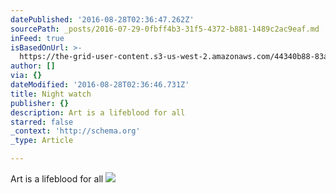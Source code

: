 ```yaml
---
datePublished: '2016-08-28T02:36:47.262Z'
sourcePath: _posts/2016-07-29-0fbff4b3-31f5-4372-b881-1489c2ac9eaf.md
inFeed: true
isBasedOnUrl: >-
  https://the-grid-user-content.s3-us-west-2.amazonaws.com/44340b88-83aa-42b4-ac28-9bfb0d587719.png
author: []
via: {}
dateModified: '2016-08-28T02:36:46.731Z'
title: Night watch
publisher: {}
description: Art is a lifeblood for all
starred: false
_context: 'http://schema.org'
_type: Article

---
```

Art is a lifeblood for all
![](https://the-grid-user-content.s3-us-west-2.amazonaws.com/602cb808-56dc-409d-af91-2a3a7450119c.jpg)